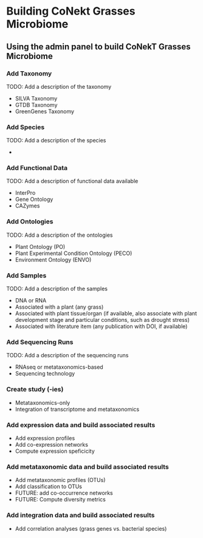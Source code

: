 # Building CoNekt Grasses Microbiome

## Using the admin panel to build CoNekT Grasses Microbiome

### Add Taxonomy

TODO: Add a description of the taxonomy

 * SILVA Taxonomy
 * GTDB Taxonomy
 * GreenGenes Taxonomy

### Add Species

TODO: Add a description of the species

 * 

### Add Functional Data

TODO: Add a description of functional data available

 * InterPro
 * Gene Ontology
 * CAZymes


### Add Ontologies

TODO: Add a description of the ontologies

 * Plant Ontology (PO)
 * Plant Experimental Condition Ontology (PECO)
 * Environment Ontology (ENVO)

### Add Samples

TODO: Add a description of the samples

 * DNA or RNA
 * Associated with a plant (any grass)
 * Associated with plant tissue/organ (if available, also associate with plant development stage and particular conditions, such as drought stress)
 * Associated with literature item (any publication with DOI, if available)

### Add Sequencing Runs

TODO: Add a description of the sequencing runs

 * RNAseq or metataxonomics-based
 * Sequencing technology


### Create study (-ies)

 * Metataxonomics-only
 * Integration of transcriptome and metataxonomics

### Add expression data and build associated results

 * Add expression profiles
 * Add co-expression networks
 * Compute expression speficicity

### Add metataxonomic data and build associated results

 * Add metataxonomic profiles (OTUs)
 * Add classification to OTUs
 * FUTURE: add co-occurrence networks
 * FUTURE: Compute diversity metrics

### Add integration data and build associated results

 * Add correlation analyses (grass genes vs. bacterial species)
